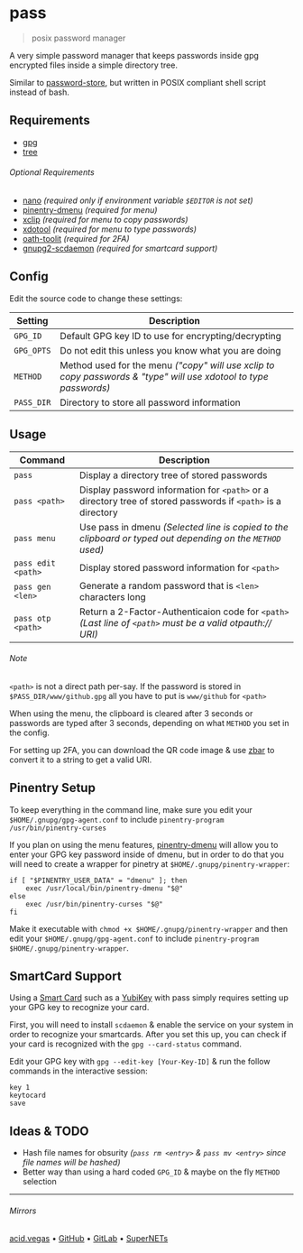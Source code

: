 # pass
> posix password manager

A very simple password manager that keeps passwords inside gpg encrypted files inside a simple directory tree.

Similar to [password-store](https://git.zx2c4.com/password-store/about/), but written in POSIX compliant shell script instead of bash.

## Requirements
- [gpg](https://gnupg.org/)
- [tree](https://oldmanprogrammer.net/source.php?dir=projects/tree)

###### Optional Requirements
- [nano](https://www.nano-editor.org/)                      *(required only if environment variable `$EDITOR` is not set)*
- [pinentry-dmenu](https://github.com/ritze/pinentry-dmenu) *(required for menu)*
- [xclip](https://github.com/astrand/xclip)                 *(required for menu to copy passwords)*
- [xdotool](https://github.com/jordansissel/xdotool)        *(required for menu to type passwords)*
- [oath-toolit](https://www.nongnu.org/oath-toolkit/)       *(required for 2FA)*
- [gnupg2-scdaemon](https://linux.die.net/man/1/scdaemon)   *(required for smartcard support)*

## Config
Edit the source code to change these settings:

| Setting    | Description                                                                                                      |
| ---------- | ---------------------------------------------------------------------------------------------------------------- |
| `GPG_ID`   | Default GPG key ID to use for encrypting/decrypting                                                              |
| `GPG_OPTS` | Do not edit this unless you know what you are doing                                                              |
| `METHOD`   | Method used for the menu *("copy" will use xclip to copy passwords & "type" will use xdotool to type passwords)* |
| `PASS_DIR` | Directory to store all password information                                                                      |

## Usage
| Command            | Description                                                                                                  |
| ------------------ | ------------------------------------------------------------------------------------------------------------ |
| `pass`             | Display a directory tree of stored passwords                                                                 |
| `pass <path>`      | Display password information for `<path>` or a directory tree of stored passwords if `<path>` is a directory |
| `pass menu`        | Use pass in dmenu *(Selected line is copied to the clipboard or typed out depending on the `METHOD` used)*   |
| `pass edit <path>` | Display stored password information for `<path>`                                                             |
| `pass gen <len>`   | Generate a random password that is `<len>` characters long                                                   |
| `pass otp <path>`  | Return a 2-Factor-Authenticaion code for `<path>` *(Last line of `<path>` must be a valid otpauth:// URI)*   |

###### Note
`<path>` is not a direct path per-say. If the password is stored in `$PASS_DIR/www/github.gpg` all you have to put is `www/github` for `<path>`

When using the menu, the clipboard is cleared after 3 seconds or passwords are typed after 3 seconds, depending on what `METHOD` you set in the config.

For setting up 2FA, you can download the QR code image & use [zbar](https://github.com/mchehab/zbar) to convert it to a string to get a valid URI.

## Pinentry Setup
To keep everything in the command line, make sure you edit your `$HOME/.gnupg/gpg-agent.conf` to include `pinentry-program /usr/bin/pinentry-curses`

If you plan on using the menu features, [pinentry-dmenu](https://github.com/ritze/pinentry-dmenu) will allow you to enter your GPG key password inside of dmenu, but in order to do that you will need to create a wrapper for pinetry at `$HOME/.gnupg/pinentry-wrapper`:
```
if [ "$PINENTRY_USER_DATA" = "dmenu" ]; then
    exec /usr/local/bin/pinentry-dmenu "$@"
else
    exec /usr/bin/pinentry-curses "$@"
fi
```
Make it executable with `chmod +x $HOME/.gnupg/pinentry-wrapper` and then edit your `$HOME/.gnupg/gpg-agent.conf` to include `pinentry-program $HOME/.gnupg/pinentry-wrapper`.

## SmartCard Support
Using a [Smart Card](https://en.wikipedia.org/wiki/Smart_card) such as a [YubiKey](https://www.yubico.com/) with pass simply requires setting up your GPG key to recognize your card.

First, you will need to install `scdaemon` & enable the service on your system in order to recognize your smartcards. After you set this up, you can check if your card is recognized with the `gpg --card-status` command.

Edit your GPG key with `gpg --edit-key [Your-Key-ID]` & run the follow commands in the interactive session:
```
key 1
keytocard
save
```


## Ideas & TODO
- Hash file names for obsurity *(`pass rm <entry>` & `pass mv <entry>` since file names will be hashed)*
- Better way than using a hard coded `GPG_ID` & maybe on the fly `METHOD` selection

___

###### Mirrors
[acid.vegas](https://git.acid.vegas/pass) • [GitHub](https://github.com/acidvegas/pass) • [GitLab](https://gitlab.com/acidvegas/pass) • [SuperNETs](https://git.supernets.org/acidvegas/pass)
